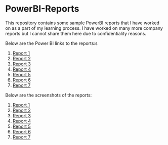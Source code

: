 # PowerBI-Reports

This repository contains some sample PowerBI reports that I have worked on as a part of my learning process. I have worked on many more company reports but I cannot share them here due to confidentiality reasons.

Below are the Power BI links to the reports:s

1. [Report 1](./Assignment%201/Assignment1.pbix)
2. [Report 2](./Assignment%202/Assignment2.pbix)
3. [Report 3](./Assignment%203/Assignment3.pbix)
4. [Report 4](./Assignment%204/Assignment4.pbix)  
5. [Report 5](./Assignment%205/Assignment5.pbix)
6. [Report 6](./Assignment%206/Assignment6.pbix)
7. [Report 7](./Assignment%207/Assignment7.pbix)

Below are the screenshots of the reports:

1. [Report 1](./Assignment%201/Assignment1.png)
2. [Report 2](./Assignment%202/Assignment2.png)
3. [Report 3](./Assignment%203/Assignment3.png)
4. [Report 4](./Assignment%204/Assignment4.png)  
5. [Report 5](./Assignment%205/Assignment5.png)
6. [Report 6](./Assignment%206/Assignment6.png)
7. [Report 7](./Assignment%207/Assignment7.png)